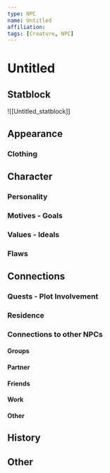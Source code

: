 ```yaml
---
type: NPC
name: Untitled
affiliation: 
tags: [Creature, NPC]
---
```


# Untitled

## Statblock
![[Untitled_statblock]]

## Appearance

### Clothing


## Character

### Personality

### Motives - Goals

### Values - Ideals

### Flaws


## Connections

### Quests - Plot Involvement

### Residence

### Connections to other NPCs

#### Groups

#### Partner

#### Friends

#### Work

#### Other


## History

## Other